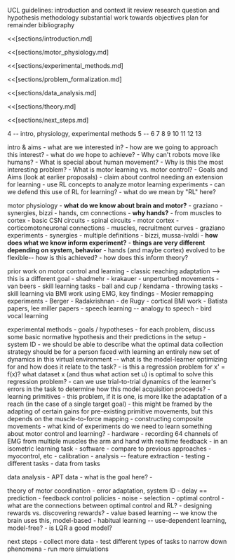 UCL guidelines:
	introduction and context
	lit review
	research question and hypothesis
	methodology
	substantial work towards objectives
	plan for remainder
	bibliography

<<[sections/introduction.md]

<<[sections/motor_physiology.md]

<<[sections/experimental_methods.md]

<<[sections/problem_formalization.md]

<<[sections/data_analysis.md]

<<[sections/theory.md]

<<[sections/next_steps.md]

4 -- intro, physiology, experimental methods
5 --
6
7
8
9
10
11
12
13


intro & aims
	- what are we interested in?
	- how are we going to approach this interest?
	- what do we hope to achieve?
	- Why can't robots move like humans?
	- What is special about human movement?
	- Why is this the most interesting problem?
	- What is motor learning vs. motor control?
	- Goals and Aims (look at earlier proposals)
		- claim about control needing an extension for learning
		- use RL concepts to analyze motor learning experiments
		- can we defend this use of RL for learning?
		- what do we mean by "RL" here?

motor physiology
	- **what do we know about brain and motor?**
		- graziano
		- synergies, bizzi
		- hands, cm connections
	- **why hands?**
		- from muscles to cortex
		- basic CSN circuits
		- spinal circuits
		- motor cortex
		- corticomotoneuronal connections
		- muscles, recruitment curves
		- graziano experiments
		- synergies
			- multiple definitions
			- bizzi, mussa-ivaldi
	- **how does what we know inform experiment?**
		- **things are very different depending on system, behavior**
		- hands (and maybe cortex) evolved to be flexible-- how is this achieved?
	- how does this inform theory?

prior work on motor control and learning
		- classic reaching adaptation --> this is a different goal
			- shadmehr
			- krakauer
		- unperturbed movements
			- van beers
		- skill learning tasks
			- ball and cup / kendama
			- throwing tasks
		- skill learning via BMI work using EMG, key findings
			- Mosier remapping experiments
			- Berger
			- Radakrishnan
			- de Rugy
		- cortical BMI work
			- Batista papers, lee miller papers
		- speech learning -- analogy to speech
		- bird vocal learning

experimental methods
	- goals / hypotheses
		- for each problem, discuss some basic normative hypothesis and their predictions in the setup
		- system ID
			- we should be able to describe what the optimal data collection strategy should be for a person faced with learning an entirely new set of dynamics in this virtual environment -- what is the model-learner optimizing for and how does it relate to the task?
			- is this a regression problem for x' = f(x)? what dataset x (and thus what action set u) is optimal to solve this regression problem?
			- can we use trial-to-trial dynamics of the learner's errors in the task to determine how this model acquisition proceeds?
		- learning primitives
			- this problem, if it is one, is more like the adaptation of a reach (in the case of a single target goal)
			- this might be framed by the adapting of certain gains for pre-existing primitive movements, but this depends on the muscle-to-force mapping
	- constructing composite movements
	- what kind of experiments do we need to learn something about motor control and learning?
	- hardware
		- recording 64 channels of EMG from multiple muscles the arm and hand with realtime feedback
		- in an isometric learning task
	- software
	- compare to previous approaches
		- myocontrol, etc
	- calibration
	- analysis -- feature extraction
	- testing
		- different tasks
		- data from tasks

data analysis
	- APT data
		- what is the goal here?
	-

theory of motor coordination
	- error adaptation, system ID
	- delay == prediction
	- feedback control policies
	- noise
	- selection
	- optimal control
		- what are the connections between optimal control and RL?
			- designing rewards vs. discovering rewards?
		- value based learning -- we know the brain uses this, model-based
		- habitual learning -- use-dependent learning, model-free?
	- is LQR a good model?

next steps
	- collect more data
	- test different types of tasks to narrow down phenomena
	- run more simulations





